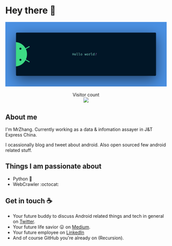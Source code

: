 # Hey there :wave:

<img src="https://github.com/MrZhangPyy/MrZhangPyy/blob/main/Resources/banner.png?raw=true" alt="Hello world">

<p align="center"> 
  Visitor count<br>
  <img src="https://profile-counter.glitch.me/MrZhangPyy/count.svg" />
</p>

## About me

I'm MrZhang. Currently working as a data & infomation assayer in J&T Express China.

I ocassionally blog and tweet about android. Also open sourced few android related stuff.  


## Things I am passionate about

- Python :robot:
- WebCrawler :octocat:

## Get in touch :coffee:

- Your future buddy to discuss Android related things and tech in general on [Twitter](https://twitter.com/viradiya_sagar).
- Your future life savior :stuck_out_tongue: on [Medium](https://medium.com/@sagarviradiya).
- Your future employee on [LinkedIn](https://www.linkedin.com/in/sagarviradiya)
- And of course GitHub you're already on (Recursion).


<!--
**sagar-viradiya/sagar-viradiya** is a ✨ _special_ ✨ repository because its `README.md` (this file) appears on your GitHub profile.

Here are some ideas to get you started:

- 🔭 I’m currently working on ...
- 🌱 I’m currently learning ...
- 👯 I’m looking to collaborate on ...
- 🤔 I’m looking for help with ...
- 💬 Ask me about ...
- 📫 How to reach me: ...
- 😄 Pronouns: ...
- ⚡ Fun fact: ...
-->

